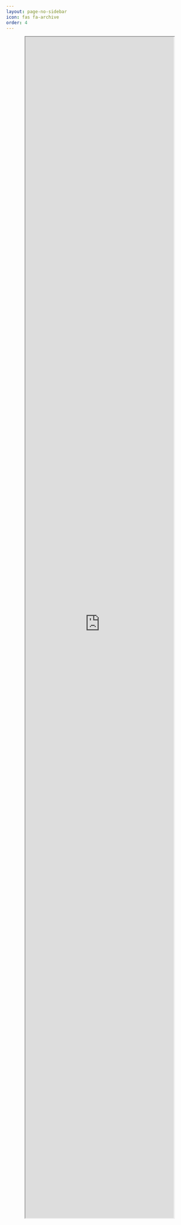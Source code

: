 ```yaml
---
layout: page-no-sidebar
icon: fas fa-archive
order: 4
---
```


<style>
.dynamic-title {
  padding: 5% 10% 0 10% !important;
  max-width: 1200px !important;
  margin: 0 auto !important;
}
</style>

<div style="padding: 0 10%; max-width: 1200px; margin: 0 auto;">

<style>
/* Desktop PDF viewer */
.pdf-viewer-desktop {
  display: block;
}

.pdf-viewer-mobile {
  display: none;
}

/* Mobile-specific styles */
@media (max-width: 768px) {
  .pdf-viewer-desktop {
    display: none;
  }
  
  .pdf-viewer-mobile {
    display: block;
    text-align: center;
    padding: 40px 20px;
  }
  
  .mobile-pdf-button {
    display: inline-block;
    background-color: #007bff;
    color: white;
    padding: 15px 30px;
    text-decoration: none;
    border-radius: 8px;
    font-size: 18px;
    font-weight: bold;
    margin: 20px 0;
    box-shadow: 0 4px 8px rgba(0,0,0,0.2);
    transition: background-color 0.3s;
  }
  
  .mobile-pdf-button:hover {
    background-color: #0056b3;
    color: white;
    text-decoration: none;
  }
}
</style>

<!-- Desktop PDF Viewer -->
<div class="pdf-viewer-desktop">
  <div style="width: 100%; height: 80vh;">
    <object data="{{ '/assets/pdf/Alex_Mathai_CV2.pdf' | relative_url }}" type="application/pdf" width="100%" height="100%">
      <iframe src="https://mozilla.github.io/pdf.js/web/viewer.html?file={{ '/assets/pdf/Alex_Mathai_CV2.pdf' | absolute_url }}" width="100%" height="100%">
        <p>Your browser doesn't support PDF viewing. <a href="{{ '/assets/pdf/Alex_Mathai_CV2.pdf' | relative_url }}" target="_blank">Download the PDF</a></p>
      </iframe>
    </object>
  </div>
</div>

<!-- Mobile PDF Viewer -->
<div class="pdf-viewer-mobile">
  <h2>Resume / CV</h2>
  <p>View my complete resume by opening the PDF below:</p>
  <a href="{{ '/assets/pdf/Alex_Mathai_CV2.pdf' | relative_url }}" target="_blank" class="mobile-pdf-button">
    📄 View Resume PDF
  </a>
  <p><small>The PDF will open in your browser's built-in viewer</small></p>
</div>

</div>
